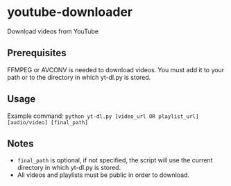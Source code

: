# youtube-downloader
Download videos from YouTube

## Prerequisites

FFMPEG or AVCONV is needed to download videos. You must add it to your path or to the directory in which yt-dl.py is stored.

## Usage

Example command: `python yt-dl.py [video_url OR playlist_url] [audio/video] [final_path]`

## Notes

- `final_path` is optional, if not specified, the script will use the current directory in which yt-dl.py is stored. <br>
- All videos and playlists must be public in order to download.
